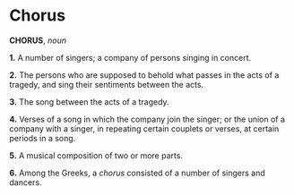 # Chorus

**CHORUS**, _noun_

**1.** A number of singers; a company of persons singing in concert.

**2.** The persons who are supposed to behold what passes in the acts of a tragedy, and sing their sentiments between the acts.

**3.** The song between the acts of a tragedy.

**4.** Verses of a song in which the company join the singer; or the union of a company with a singer, in repeating certain couplets or verses, at certain periods in a song.

**5.** A musical composition of two or more parts.

**6.** Among the Greeks, a _chorus_ consisted of a number of singers and dancers.